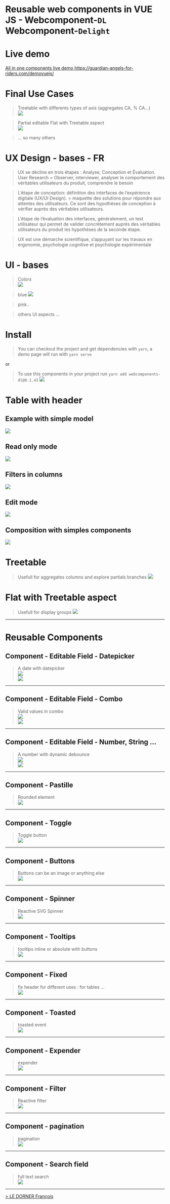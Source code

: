# Reusable web components in VUE JS - Webcomponent-`DL` Webcomponent-`Delight` 

# Live demo
[All in one components live demo ]([https://link](https://guardian-angels-for-riders.com/demovuejs/))
https://guardian-angels-for-riders.com/demovuejs/

# Final Use Cases

> Treetable with differents types of axis (aggregates CA, % CA...)
> <br>
![](https://github.com/francoisledorner/WebComponentsVuejs/blob/main/doc/jvc.png?raw=true)

> Partial editable Flat with Treetable aspect
> <br>
![](https://github.com/francoisledorner/WebComponentsVuejs/blob/main/doc/justifvariantes.png?raw=true)

>... so many others

# UX Design - bases - FR

> UX se décline en trois étapes : Analyse, Conception et Évaluation.
User Research = Observer, interviewer, analyser le comportement des véritables utilisateurs du produit, comprendre le besoin

> L’étape de conception: définition des interfaces de l’expérience digitale (UX/UI Design). = maquette des solutions pour répondre aux attentes des utilisateurs. Ce sont des hypothèses de conception à vérifier auprès des véritables utilisateurs. 

> L‘étape de l’évaluation des interfaces, généralement, un test utilisateur qui permet de valider concrètement auprès des véritables utilisateurs du produit les hypothèses de la seconde étape.

> UX est une démarche scientifique, s’appuyant sur les travaux en ergonomie, psychologie cognitive et psychologie expérimentale

# UI - bases

> Colors 
> <br>
![](https://github.com/francoisledorner/WebComponentsVuejs/blob/main/doc/styles-scss.png?raw=true)

> blue
![](https://github.com/francoisledorner/WebComponentsVuejs/blob/main/doc/styles-blue.png?raw=true)

> pink..

> others UI aspects ...

# Install
> You can checkout the project and get dependencies with `yarn`, a demo page will run with `yarn serve`

or

> To use this components in your project run 
 `yarn add webcomponents-dl@0.1.43`
 ![](https://github.com/francoisledorner/WebComponentsVuejs/blob/main/doc/use-as-component.png?raw=true)

# Table with header 
## Example with simple model
 ![](https://github.com/francoisledorner/WebComponentsVuejs/blob/main/doc/starwarsmodel.png)
## Read only mode
 ![](https://github.com/francoisledorner/WebComponentsVuejs/blob/main/doc/table-lecture.png?raw=true)

## Filters in columns
 ![](https://github.com/francoisledorner/WebComponentsVuejs/blob/main/doc/table-filtres.png?raw=true)

## Edit mode 
 ![](https://github.com/francoisledorner/WebComponentsVuejs/blob/main/doc/table-edition.png?raw=true)

## Composition with simples components
 ![](https://github.com/francoisledorner/WebComponentsVuejs/blob/main/doc/table-with-editable-filters.png?raw=true)

# Treetable 
> Usefull for aggregates columns and explore partials branches
 ![](https://github.com/francoisledorner/WebComponentsVuejs/blob/main/doc/treetable.png?raw=true)

# Flat with Treetable aspect
> Usefull for display groups
 ![](https://github.com/francoisledorner/WebComponentsVuejs/blob/main/doc/flatTreeTable.png?raw=true)

----------
# Reusable Components

## Component - Editable Field - Datepicker
> A date with datepicker
 <br>![](https://github.com/francoisledorner/WebComponentsVuejs/blob/main/doc/table-edition-date.png?raw=true)
 <br>![](https://github.com/francoisledorner/WebComponentsVuejs/blob/main/doc/champ-editable-date-code.png?raw=true)

----------
## Component - Editable Field - Combo
> Valid values in combo
 <br>![](https://github.com/francoisledorner/WebComponentsVuejs/blob/main/doc/champ-editable-combo.png?raw=true)
 <br>![](https://github.com/francoisledorner/WebComponentsVuejs/blob/main/doc/champ-editable-combo-code.png?raw=true)

----------
## Component - Editable Field -  Number, String ...
> A number with dynamic debounce
 <br>![](https://github.com/francoisledorner/WebComponentsVuejs/blob/main/doc/chap-editable-number.png?raw=true)
 <br>![](https://github.com/francoisledorner/WebComponentsVuejs/blob/main/doc/champ-editable-number-code.png?raw=true)

----------
## Component - Pastille
> Rounded element
 <br>![](https://github.com/francoisledorner/WebComponentsVuejs/blob/main/doc/pastille.png?raw=true)

----------
## Component - Toggle
> Toggle button
 <br>![](https://github.com/francoisledorner/WebComponentsVuejs/blob/main/doc/togglebutton.png?raw=true)

----------
## Component - Buttons
> Buttons can be an image or anything else
 <br>![](https://github.com/francoisledorner/WebComponentsVuejs/blob/main/doc/buttons.png?raw=true)
----------

## Component - Spinner
> Reactive SVG Spinner
 <br>![](https://github.com/francoisledorner/WebComponentsVuejs/blob/main/doc/spinner.png?raw=true) 

----------
## Component - Tooltips
> tooltips inline or absolute with buttons
 <br>![](https://github.com/francoisledorner/WebComponentsVuejs/blob/main/doc/tooltips.png?raw=true)
----------

## Component - Fixed 
> fix header for different uses : for tables ...
 <br>![](https://github.com/francoisledorner/WebComponentsVuejs/blob/main/doc/fixetable.png?raw=true)

----------
## Component - Toasted
> toasted event
 <br>![](https://github.com/francoisledorner/WebComponentsVuejs/blob/main/doc/toastedevent.png?raw=true)
----------

## Component - Expender
> expender 
  <br>![](https://github.com/francoisledorner/WebComponentsVuejs/blob/main/doc/expender.png?raw=true)
----------

## Component - Filter
> Reactive filter
  <br>![](https://github.com/francoisledorner/WebComponentsVuejs/blob/main/doc/filter.png?raw=true)
  
----------

## Component - pagination
> pagination
 <br>![](https://github.com/francoisledorner/WebComponentsVuejs/blob/main/doc/pagination.png?raw=true)
 
----------

## Component - Search field
> full text search 
 <br>![](https://github.com/francoisledorner/WebComponentsVuejs/blob/main/doc/fulltextSearch.png?raw=true)
----------
 [> LE DORNER François](http://francoisledorner.fr)